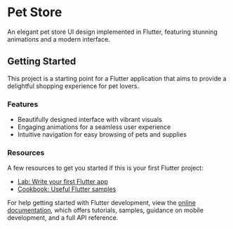 # Pet Store

An elegant pet store UI design implemented in Flutter, featuring stunning animations and a modern interface.

## Getting Started

This project is a starting point for a Flutter application that aims to provide a delightful shopping experience for pet lovers.

### Features

- Beautifully designed interface with vibrant visuals
- Engaging animations for a seamless user experience
- Intuitive navigation for easy browsing of pets and supplies

### Resources

A few resources to get you started if this is your first Flutter project:

- [Lab: Write your first Flutter app](https://docs.flutter.dev/get-started/codelab)
- [Cookbook: Useful Flutter samples](https://docs.flutter.dev/cookbook)

For help getting started with Flutter development, view the [online documentation](https://docs.flutter.dev/), which offers tutorials, samples, guidance on mobile development, and a full API reference.
